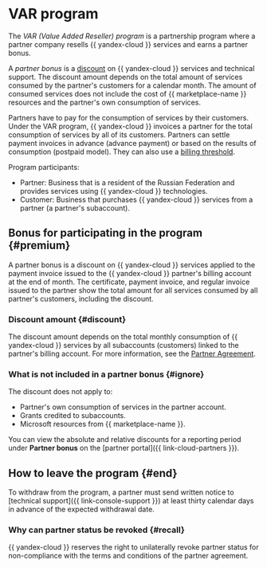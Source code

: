 # VAR program

The _VAR (Value Added Reseller) program_ is a partnership program where a partner company resells {{ yandex-cloud }} services and earns a partner bonus.

A _partner bonus_ is a [discount](#premium) on {{ yandex-cloud }} services and technical support. The discount amount depends on the total amount of services consumed by the partner's customers for a calendar month. The amount of consumed services does not include the cost of {{ marketplace-name }} resources and the partner's own consumption of services.

Partners have to pay for the consumption of services by their customers. Under the VAR program, {{ yandex-cloud }} invoices a partner for the total consumption of services by all of its customers. Partners can settle payment invoices in advance (advance payment) or based on the results of consumption (postpaid model). They can also use a [billing threshold](../../billing/concepts/billing-threshold.md).

Program participants:
* Partner: Business that is a resident of the Russian Federation and provides services using {{ yandex-cloud }} technologies.
* Customer: Business that purchases {{ yandex-cloud }} services from a partner (a partner's subaccount).


## Bonus for participating in the program {#premium}

A partner bonus is a discount on {{ yandex-cloud }} services applied to the payment invoice issued to the {{ yandex-cloud }} partner's billing account at the end of month. The certificate, payment invoice, and regular invoice issued to the partner show the total amount for all services consumed by all partner's customers, including the discount.

### Discount amount {#discount}

The discount amount depends on the total monthly consumption of {{ yandex-cloud }} services by all subaccounts (customers) linked to the partner's billing account. For more information, see the [Partner Agreement](https://yandex.ru/legal/cloud_grant/?lang=en).

### What is not included in a partner bonus {#ignore}

The discount does not apply to:
* Partner's own consumption of services in the partner account.
* Grants credited to subaccounts.
* Microsoft resources from {{ marketplace-name }}.

You can view the absolute and relative discounts for a reporting period under **Partner bonus** on the [partner portal]({{ link-cloud-partners }}).

## How to leave the program {#end}

To withdraw from the program, a partner must send written notice to [technical support]({{ link-console-support }}) at least thirty calendar days in advance of the expected withdrawal date.

### Why can partner status be revoked {#recall}

{{ yandex-cloud }} reserves the right to unilaterally revoke partner status for non-compliance with the terms and conditions of the partner agreement.
